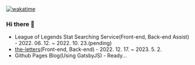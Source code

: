 [![wakatime](https://wakatime.com/badge/user/f8db2073-2886-4163-b659-ea3b1fab998a.svg)](https://wakatime.com/@f8db2073-2886-4163-b659-ea3b1fab998a)

### Hi there 👋
* League of Legends Stat Searching Service(Front-end, Back-end Assist) - 2022. 06. 12. ~ 2022. 10. 23.(pending)
* [the-letters](https://github.com/monegit/the-letters)(Front-end, Back-end) - 2022. 12. 17. ~ 2023. 5. 2.
* Github Pages Blog(Using GatsbyJS) - Ready...
